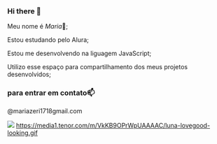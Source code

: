 ### Hi there 👋

Meu nome é _Maria_🧡;

Estou estudando pelo Alura;

Estou me desenvolvendo na liguagem JavaScript;

Utilizo esse espaço para compartilhamento dos meus projetos desenvolvidos;

### para entrar em contato📫

@mariazeri1718gmail.com

![](https://media1.tenor.com/m/VkKB9OPrWpUAAAAC/luna-lovegood-looking.gif
)
https://media1.tenor.com/m/VkKB9OPrWpUAAAAC/luna-lovegood-looking.gif
